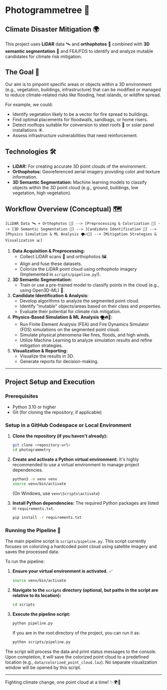 #  Photogrammetree 🌳 
## Climate Disaster Mitigation 🌍

This project uses **LiDAR** data 🛰️ and **orthophotos** 📸 combined with **3D semantic segmentation** 🤖 and FEA/FDS to identify and analyze mutable candidates for climate risk mitigation.

## The Goal 🎯

Our aim is to pinpoint specific areas or objects within a 3D environment (e.g., vegetation, buildings, infrastructure) that can be modified or managed to reduce climate-related risks like flooding, heat islands, or wildfire spread.

For example, we could:
*   Identify vegetation likely to be a vector for fire spread to buildings.
*   Find optimal placements for floodwalls, sandbags, or home risers.
*   Detect rooftops suitable for conversion to steel roofs 🌿 or solar panel installations ☀️.
*   Assess infrastructure vulnerabilities that need reinforcement.

## Technologies 🛠️

*   **LiDAR:** For creating accurate 3D point clouds of the environment.
*   **Orthophotos:** Georeferenced aerial imagery providing color and texture information.
*   **3D Semantic Segmentation:** Machine learning models to classify objects within the 3D point cloud (e.g., ground, buildings, low vegetation, high vegetation).

## Workflow Overview (Conceptual) 🗺️

```
[LiDAR Data 🛰️ + Orthophotos 📸] --> [Preprocessing & Colorization 🎨] --> [3D Semantic Segmentation 🤖] --> [Candidate Identification 🎯] --> [Physics Simulation & ML Analysis 🌪️🔥🌊] --> [Mitigation Strategies & Visualization 📊]
```

1.  **Data Acquisition & Preprocessing:**
    *   Collect LiDAR scans 📡 and orthophotos 🖼️.
    *   Align and fuse these datasets.
    *   Colorize the LiDAR point cloud using orthophoto imagery (Implemented in `scripts/pipeline.py`!).
2.  **3D Semantic Segmentation:**
    *   Train or use a pre-trained model to classify points in the cloud (e.g., using Open3D-ML) 🧠.
3.  **Candidate Identification & Analysis:**
    *   Develop algorithms to analyze the segmented point cloud.
    *   Identify "mutable" objects/areas based on their class and properties.
    *   Evaluate their potential for climate risk mitigation.
4.  **Physics-Based Simulation & ML Analysis 🌪️🔥🌊:**
    *   Run Finite Element Analysis (FEA) and Fire Dynamics Simulator (FDS) simulations on the segmented point cloud.
    *   Simulate physical phenomena like fires, floods, and high winds.
    *   Utilize Machine Learning to analyze simulation results and refine mitigation strategies.
5.  **Visualization & Reporting:**
    *   Visualize the results in 3D.
    *   Generate reports for decision-making.

---

## Project Setup and Execution

### Prerequisites

- Python 3.10 or higher
- Git (for cloning the repository, if applicable)

### Setup in a GitHub Codespace or Local Environment

1.  **Clone the repository (if you haven't already):**
    ```bash
    git clone <repository-url>
    cd photogrammetry
    ```

2.  **Create and activate a Python virtual environment:**
    It's highly recommended to use a virtual environment to manage project dependencies.
    ```bash
    python3 -m venv venv
    source venv/bin/activate
    ```
    (On Windows, use `venv\Scripts\activate`)

3.  **Install Python dependencies:**
    The required Python packages are listed in `requirements.txt`.
    ```bash
    pip install -r requirements.txt
    ```

### Running the Pipeline 🚀

The main pipeline script is `scripts/pipeline.py`. This script currently focuses on colorizing a hardcoded point cloud using satellite imagery and saves the processed data.

To run the pipeline:

1.  **Ensure your virtual environment is activated.** ✅
    ```bash
    source venv/bin/activate
    ```
2.  **Navigate to the `scripts` directory (optional, but paths in the script are relative to its location):**
    ```bash
    cd scripts
    ```
3.  **Execute the pipeline script:**
    ```bash
    python pipeline.py
    ```
    If you are in the root directory of the project, you can run it as:
    ```bash
    python scripts/pipeline.py
    ```

The script will process the data and print status messages to the console. Upon completion, it will save the colorized point cloud to a predefined location (e.g., `data/colorized_point_cloud.laz`). No separate visualization window will be opened by this script.

---

Fighting climate change, one point cloud at a time! ✨🌍🌳
